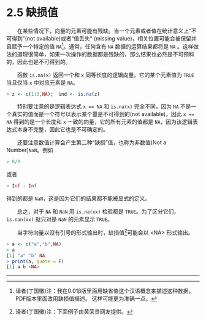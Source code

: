 # 2.5 缺损值

&emsp;&emsp;在某些情况下，向量的元素可能有残缺。当一个元素或者值在统计意义上“不可得到”(not available)或者“值丢失” (missing value)，相关位置可能会被保留并且赋予一个特定的值 `NA`[^1]。通常，任何含有 `NA` 数据的运算结果都将是 `NA` 。这样做法的道理很简单，如果一次操作的数据都是残缺的，那么结果也必然是不可预料的，因此也是不可得到的。

&emsp;&emsp;函数 `is.na(x)` 返回一个和 `x` 同等长度的逻辑向量。它的某个元素值为 `TRUE` 当且仅当 `x` 中对应元素是 `NA`。

```R
> z <- c(1:3,NA);  ind <- is.na(z)
```

&emsp;&emsp;特别要注意的是逻辑表达式 `x == NA` 和 `is.na(x)` 完全不同，因为 `NA` 不是一个真实的值而是一个符号以表示某个量是不可得到的(not available)。因此 `x == NA` 得到的是一个长度和 `x` 一致的向量，它的所有元素的值都是 `NA`，因为该逻辑表达式本身不完整，因此它也是不可确定的。

&emsp;&emsp;还要注意数值计算会产生第二种“缺损”值，也称为非数值(Not a Number)`NaN`。例如

```R
> 0/0
```

或者

```R
> Inf - Inf
```

得到的都是 `NaN`，这是因为它们的结果都不能被显式的定义。

&emsp;&emsp;总之，对于 `NA` 和 `NaN` 用 `is.na(xx)` 检验都是 `TRUE`。为了区分它们，`is.nan(xx)` 就只对是 `NaN` 的元素显示 `TRUE`。 

&emsp;&emsp;当字符向量以没有引号的形式输出时，缺损值[^2]可能会以 \<NA\> 形式输出。

```R
> a <- c("a","b",NA)
> a
[1] "a" "b" NA
> print(a, quote = F)
[1] a b <NA>
```



---

[^1]:译者(丁国徽)注：我在0.01β版里面用缺省值这个汉语概念来描述这种数据，PDF版本里面改用缺损值描述。 这样可能更为准确一点。
[^2]:译者(丁国徽)注：下面例子由黄荣贵网友提供。